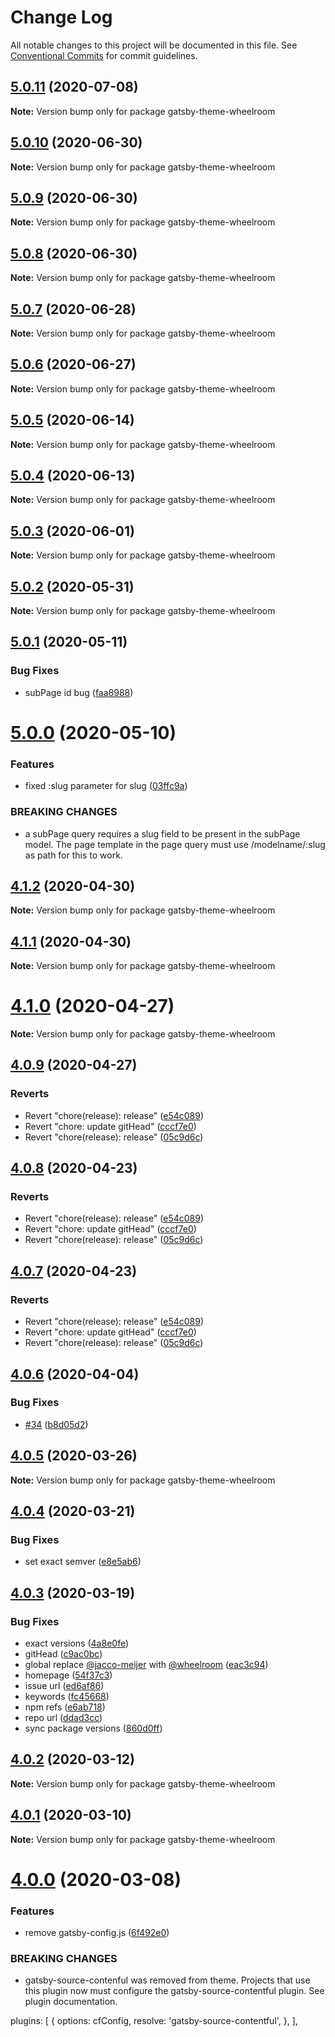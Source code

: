 # Change Log

All notable changes to this project will be documented in this file.
See [Conventional Commits](https://conventionalcommits.org) for commit guidelines.

## [5.0.11](https://github.com/wheelroom/wheelroom/compare/gatsby-theme-wheelroom@5.0.10...gatsby-theme-wheelroom@5.0.11) (2020-07-08)

**Note:** Version bump only for package gatsby-theme-wheelroom





## [5.0.10](https://github.com/wheelroom/wheelroom/compare/gatsby-theme-wheelroom@5.0.9...gatsby-theme-wheelroom@5.0.10) (2020-06-30)

**Note:** Version bump only for package gatsby-theme-wheelroom





## [5.0.9](https://github.com/wheelroom/wheelroom/compare/gatsby-theme-wheelroom@5.0.8...gatsby-theme-wheelroom@5.0.9) (2020-06-30)

**Note:** Version bump only for package gatsby-theme-wheelroom





## [5.0.8](https://github.com/wheelroom/wheelroom/compare/gatsby-theme-wheelroom@5.0.7...gatsby-theme-wheelroom@5.0.8) (2020-06-30)

**Note:** Version bump only for package gatsby-theme-wheelroom





## [5.0.7](https://github.com/wheelroom/wheelroom/compare/gatsby-theme-wheelroom@5.0.6...gatsby-theme-wheelroom@5.0.7) (2020-06-28)

**Note:** Version bump only for package gatsby-theme-wheelroom





## [5.0.6](https://github.com/wheelroom/wheelroom/compare/gatsby-theme-wheelroom@5.0.5...gatsby-theme-wheelroom@5.0.6) (2020-06-27)

**Note:** Version bump only for package gatsby-theme-wheelroom





## [5.0.5](https://github.com/wheelroom/wheelroom/compare/gatsby-theme-wheelroom@5.0.4...gatsby-theme-wheelroom@5.0.5) (2020-06-14)

**Note:** Version bump only for package gatsby-theme-wheelroom





## [5.0.4](https://github.com/wheelroom/wheelroom/compare/gatsby-theme-wheelroom@5.0.3...gatsby-theme-wheelroom@5.0.4) (2020-06-13)

**Note:** Version bump only for package gatsby-theme-wheelroom





## [5.0.3](https://github.com/wheelroom/wheelroom/compare/gatsby-theme-wheelroom@5.0.2...gatsby-theme-wheelroom@5.0.3) (2020-06-01)

**Note:** Version bump only for package gatsby-theme-wheelroom





## [5.0.2](https://github.com/wheelroom/wheelroom/compare/gatsby-theme-wheelroom@5.0.1...gatsby-theme-wheelroom@5.0.2) (2020-05-31)

**Note:** Version bump only for package gatsby-theme-wheelroom





## [5.0.1](https://github.com/wheelroom/wheelroom/compare/gatsby-theme-wheelroom@5.0.0...gatsby-theme-wheelroom@5.0.1) (2020-05-11)


### Bug Fixes

* subPage id bug ([faa8988](https://github.com/wheelroom/wheelroom/commit/faa898838516c829d03430b2206c53dab8a563d4))





# [5.0.0](https://github.com/wheelroom/wheelroom/compare/gatsby-theme-wheelroom@4.1.2...gatsby-theme-wheelroom@5.0.0) (2020-05-10)


### Features

* fixed :slug parameter for slug ([03ffc9a](https://github.com/wheelroom/wheelroom/commit/03ffc9abecfec1c4dde107559f5c84fcf246aa15))


### BREAKING CHANGES

* a subPage query requires a slug field to be present in the subPage model. The page template in the page query must use /modelname/:slug as path for this to work.





## [4.1.2](https://github.com/wheelroom/wheelroom/compare/gatsby-theme-wheelroom@4.1.1...gatsby-theme-wheelroom@4.1.2) (2020-04-30)

**Note:** Version bump only for package gatsby-theme-wheelroom





## [4.1.1](https://github.com/wheelroom/wheelroom/compare/gatsby-theme-wheelroom@4.1.0...gatsby-theme-wheelroom@4.1.1) (2020-04-30)

**Note:** Version bump only for package gatsby-theme-wheelroom





# [4.1.0](https://github.com/wheelroom/wheelroom/compare/gatsby-theme-wheelroom@4.0.9...gatsby-theme-wheelroom@4.1.0) (2020-04-27)

**Note:** Version bump only for package gatsby-theme-wheelroom





## [4.0.9](https://github.com/wheelroom/wheelroom/compare/gatsby-theme-wheelroom@4.0.8...gatsby-theme-wheelroom@4.0.9) (2020-04-27)


### Reverts

* Revert "chore(release): release" ([e54c089](https://github.com/wheelroom/wheelroom/commit/e54c0895b5f62dc43b86d34c9292041af2d1f774))
* Revert "chore: update gitHead" ([cccf7e0](https://github.com/wheelroom/wheelroom/commit/cccf7e005abc23726020a1c917bc153a92915cf9))
* Revert "chore(release): release" ([05c9d6c](https://github.com/wheelroom/wheelroom/commit/05c9d6cf301c3a4c505cf8bd375e3cb03e14620b))





## [4.0.8](https://github.com/wheelroom/wheelroom/compare/gatsby-theme-wheelroom@4.0.8...gatsby-theme-wheelroom@4.0.8) (2020-04-23)


### Reverts

* Revert "chore(release): release" ([e54c089](https://github.com/wheelroom/wheelroom/commit/e54c0895b5f62dc43b86d34c9292041af2d1f774))
* Revert "chore: update gitHead" ([cccf7e0](https://github.com/wheelroom/wheelroom/commit/cccf7e005abc23726020a1c917bc153a92915cf9))
* Revert "chore(release): release" ([05c9d6c](https://github.com/wheelroom/wheelroom/commit/05c9d6cf301c3a4c505cf8bd375e3cb03e14620b))





## [4.0.7](https://github.com/wheelroom/wheelroom/compare/gatsby-theme-wheelroom@4.0.8...gatsby-theme-wheelroom@4.0.7) (2020-04-23)


### Reverts

* Revert "chore(release): release" ([e54c089](https://github.com/wheelroom/wheelroom/commit/e54c0895b5f62dc43b86d34c9292041af2d1f774))
* Revert "chore: update gitHead" ([cccf7e0](https://github.com/wheelroom/wheelroom/commit/cccf7e005abc23726020a1c917bc153a92915cf9))
* Revert "chore(release): release" ([05c9d6c](https://github.com/wheelroom/wheelroom/commit/05c9d6cf301c3a4c505cf8bd375e3cb03e14620b))





## [4.0.6](https://github.com/wheelroom/wheelroom/compare/gatsby-theme-wheelroom@4.0.5...gatsby-theme-wheelroom@4.0.6) (2020-04-04)


### Bug Fixes

* [#34](https://github.com/wheelroom/wheelroom/issues/34) ([b8d05d2](https://github.com/wheelroom/wheelroom/commit/b8d05d26b9be3c18dc6503522fc4e733283211ea))





## [4.0.5](https://github.com/wheelroom/wheelroom/compare/gatsby-theme-wheelroom@4.0.4...gatsby-theme-wheelroom@4.0.5) (2020-03-26)

**Note:** Version bump only for package gatsby-theme-wheelroom





## [4.0.4](https://github.com/wheelroom/wheelroom/compare/gatsby-theme-wheelroom@4.0.3...gatsby-theme-wheelroom@4.0.4) (2020-03-21)


### Bug Fixes

* set exact semver ([e8e5ab6](https://github.com/wheelroom/wheelroom/commit/e8e5ab6a108adf60d9a247dd53e8f7b2bb6ae3f7))





## [4.0.3](https://github.com/wheelroom/wheelroom/compare/gatsby-theme-wheelroom@4.0.2...gatsby-theme-wheelroom@4.0.3) (2020-03-19)


### Bug Fixes

* exact versions ([4a8e0fe](https://github.com/wheelroom/wheelroom/commit/4a8e0fe6f841c9e6ab4fc2335b5ab0c4446da890))
* gitHead ([c9ac0bc](https://github.com/wheelroom/wheelroom/commit/c9ac0bccc309e7b615424a310f66bea27851aa3f))
* global replace [@jacco-meijer](https://github.com/jacco-meijer) with [@wheelroom](https://github.com/wheelroom) ([eac3c94](https://github.com/wheelroom/wheelroom/commit/eac3c949381a2a5ce2a7aa656f458681b680dc6c))
* homepage ([54f37c3](https://github.com/wheelroom/wheelroom/commit/54f37c32233d4cab3faf4d9311ec56faf2837ef4))
* issue url ([ed6af86](https://github.com/wheelroom/wheelroom/commit/ed6af864c251bcba2731ce3890c6c3a498d97cad))
* keywords ([fc45668](https://github.com/wheelroom/wheelroom/commit/fc456689bb0ad07a8f848ff962f48400e0afbcc1))
* npm refs ([e6ab718](https://github.com/wheelroom/wheelroom/commit/e6ab718a873361116950353de328502405a771cd))
* repo url ([ddad3cc](https://github.com/wheelroom/wheelroom/commit/ddad3cc6c861fb6ae9afce676e49e24c5a32d781))
* sync package versions ([860d0ff](https://github.com/wheelroom/wheelroom/commit/860d0ffe09d318c42d71351cd7f4ba7951e6b882))





## [4.0.2](https://github.com/wheelroom/wheelroom/compare/gatsby-theme-wheelroom@4.0.1...gatsby-theme-wheelroom@4.0.2) (2020-03-12)

**Note:** Version bump only for package gatsby-theme-wheelroom





## [4.0.1](https://github.com/wheelroom/wheelroom/compare/gatsby-theme-wheelroom@4.0.0...gatsby-theme-wheelroom@4.0.1) (2020-03-10)

**Note:** Version bump only for package gatsby-theme-wheelroom





# [4.0.0](https://github.com/wheelroom/wheelroom/compare/gatsby-theme-wheelroom@3.4.2...gatsby-theme-wheelroom@4.0.0) (2020-03-08)


### Features

* remove gatsby-config.js ([6f492e0](https://github.com/wheelroom/wheelroom/commit/6f492e0d70051fd5bbe140db429c9a51e8e5a4b5))


### BREAKING CHANGES

* gatsby-source-contenful was removed from theme. Projects that use this plugin now must configure the gatsby-source-contentful plugin. See plugin documentation.

plugins: [
  {
    options: cfConfig,
    resolve: 'gatsby-source-contentful',
  },
],

